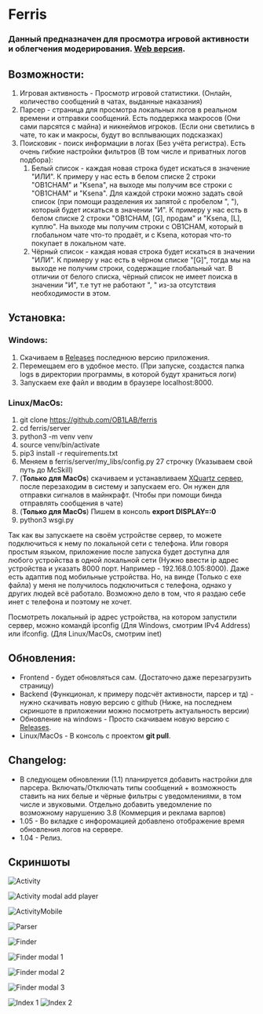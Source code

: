 # Ferris 
### Данный предназначен для просмотра игровой активности и облегчения модерирования. [Web версия](https://ob1lab.ru/).

## Возможности:
1.  Игровая активность - Просмотр игровой статистики. (Онлайн, количество сообщений в чатах, выданные наказания)
2. Парсер - страница для просмотра локальных логов в реальном времени и отправки сообщений. Есть поддержка макросов (Они сами парсятся с майна) и никнеймов игроков. (Если они светились в чате, то как и макросы, будут во всплывающих подсказках)
3. Поисковик - поиск информации в логах (Без учёта регистра). Есть очень гибкие настройки фильтров (В том числе и приватных логов подбора):
    1. Белый список - каждая новая строка будет искаться в значение "ИЛИ". К примеру у нас есть в белом списке 2 строки "OB1CHAM" и "Ksena", на выходе мы получим все строки с "OB1CHAM" и "Ksena".
Для каждой строки можно задать свой список (при помощи разделения их запятой с пробелом ", "), который будет искаться в значении "И". К примеру у нас есть в белом списке 2 строки "OB1CHAM, [G], продам" и "Ksena, [L], куплю". На выходе мы получим строки с OB1CHAM, который в глобальном чате что-то продаёт, и с Ksena, которая что-то покупает в локальном чате.
    2. Чёрный список - каждая новая строка будет искаться в значении "ИЛИ". К примеру у нас есть в чёрном списке "[G]", тогда мы на выходе не получим строки, содержащие глобальный чат. В отличии от белого списка, чёрный список не имеет поиска в значении "И", т.е тут не работают ", " из-за отсутствия необходимости в этом.

## Установка:
### Windows:
1. Скачиваем в [Releases](https://github.com/OB1LAB/ferris/releases) последнюю версию приложения.
2. Перемещаем его в удобное место. (При запуске, создастся папка logs в директории программы, в которой будут храниться логи)
3. Запускаем exe файл и вводим в браузере localhost:8000.
### Linux/MacOs:
1. git clone https://github.com/OB1LAB/ferris
2. cd ferris/server
3. python3 -m venv venv
4. source venv/bin/activate
5. pip3 install -r requirements.txt
6. Меняем в ferris/server/my_libs/config.py 27 строчку (Указываем свой путь до McSkill)
7. (**Только для MacOs**) скачиваем и устанавливаем [XQuartz сервер](https://www.xquartz.org/), после перезаходим в систему и запускаем его. Он нужен для отправки сигналов в майнкрафт. (Чтобы при помощи бинда отправлять сообщения в чате)
8. (**Только для MacOs**) Пишем в консоль **export DISPLAY=:0**
9. python3 wsgi.py

Так как вы запускаете на своём устройстве сервер, то можете подключиться к нему по локальной сети с телефона. Или говоря простым языком, приложение после запуска будет доступна для любого устройства в одной локальной сети (Нужно ввести ip адрес устройства и указать 8000 порт. Например - 192.168.0.105:8000). Даже есть адаптив под мобильные устройства. Но, на винде (Только с exe файла) у меня не получилось подключиться с телефона, однако у других людей всё работало. Возможно дело в том, что я раздаю себе инет с телефона и поэтому не хочет.

Посмотреть локальный ip адрес устройства, на котором запустили сервер, можно командй ipconfig (Для Windows, смотрим IPv4 Address) или ifconfig. (Для Linux/MacOs, смотрим inet)

## Обновления:
+ Frontend - будет обновляться сам. (Достаточно даже перезагрузить страницу)
+ Backend (Функционал, к примеру подсчёт активности, парсер и тд) - нужно скачивать новую версию с github (Ниже, на последнем скриншоте в приложении можно посмотреть актуальность версии)
+ Обновление на windows - Просто скачиваем новую версию с [Releases](https://github.com/OB1LAB/ferris/releases).
+ Linux/MacOs - В консоль с проектом **git pull**.

## Changelog:
+ В следующем обновлении (1.1) планируется добавить настройки для парсера. Включать/Отключать типы сообщений + возможность ставить на них белые и чёрные фильтры с уведомлениями, в том числе и звуковыми. Отдельно добавить уведомление по возможному нарушению 3.8 (Коммерция и реклама варпов)
+ 1.05 - Во вкладке с инфоромацией добавлено отображение время обновления логов на сервере.
+ 1.04 - Релиз.

## Скриншоты
![Activity](https://cdn.discordapp.com/attachments/1070414565612982404/1137470381414961172/image.png)

![Activity modal add player](https://cdn.discordapp.com/attachments/1070414565612982404/1137468208216023070/image.png)

![ActivityMobile](https://cdn.discordapp.com/attachments/1070414565612982404/1137468368732049498/image.png)

![Parser](https://cdn.discordapp.com/attachments/1070414565612982404/1137470052837363793/image.png)

![Finder](https://cdn.discordapp.com/attachments/1070414565612982404/1137468913349836820/image.png)

![Finder modal 1](https://cdn.discordapp.com/attachments/1070414565612982404/1137468976432164944/image.png)

![Finder modal 2](https://cdn.discordapp.com/attachments/1070414565612982404/1137469104689774732/image.png)

![Finder modal 3](https://cdn.discordapp.com/attachments/1070414565612982404/1137469252379619439/image.png)

![Index 1](https://cdn.discordapp.com/attachments/1070414565612982404/1137469550703685755/image.png)
![Index 2](https://cdn.discordapp.com/attachments/1070414565612982404/1137683684762337290/image.png)